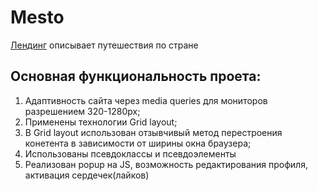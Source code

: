 # Mesto
[Лендинг](https://script696.github.io/mesto/) описывает путешествия по стране
## Основная функциональность проета:
1. Адаптивность сайта через media queries для мониторов 
разрешением 320-1280px;
2. Применены технологии Grid layout;
3. В Grid layout использован отзывчивый метод перестроения 
конетента в зависимости от ширины окна браузера;
4. Использованы псевдоклассы и псевдоэлементы
5. Реализован popup на JS, возможность редактирования профиля, активация сердечек(лайков)



